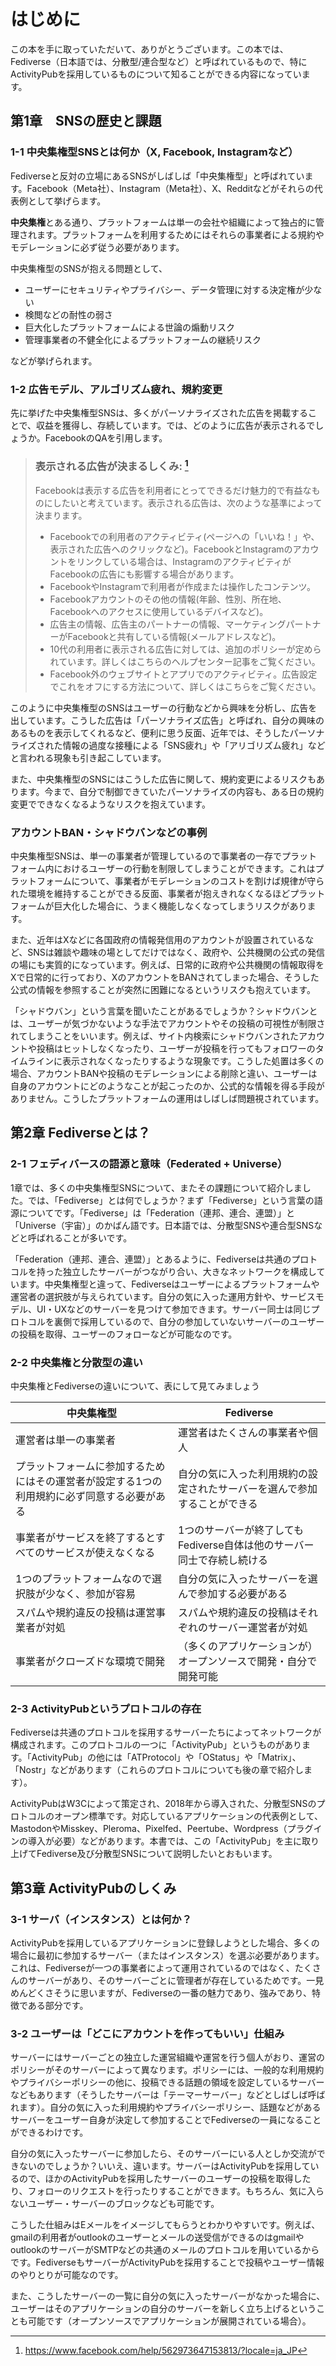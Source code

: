 # はじめに

この本を手に取っていただいて、ありがとうございます。この本では、Fediverse（日本語では、分散型/連合型など）と呼ばれているもので、特にActivityPubを採用しているものについて知ることができる内容になっています。

## 第1章　SNSの歴史と課題

### 1-1 中央集権型SNSとは何か（X, Facebook, Instagramなど）

Fediverseと反対の立場にあるSNSがしばしば「中央集権型」と呼ばれています。Facebook（Meta社）、Instagram（Meta社）、X、Redditなどがそれらの代表例として挙げらます。

**中央集権**とある通り、プラットフォームは単一の会社や組織によって独占的に管理されます。プラットフォームを利用するためにはそれらの事業者による規約やモデレーションに必ず従う必要があります。

中央集権型のSNSが抱える問題として、
* ユーザーにセキュリティやプライバシー、データ管理に対する決定権が少ない
* 検閲などの耐性の弱さ
* 巨大化したプラットフォームによる世論の煽動リスク
* 管理事業者の不健全化によるプラットフォームの継続リスク

などが挙げられます。

### 1-2 広告モデル、アルゴリズム疲れ、規約変更

先に挙げた中央集権型SNSは、多くがパーソナライズされた広告を掲載することで、収益を獲得し、存続しています。では、どのように広告が表示されるでしょうか。FacebookのQAを引用します。

> ### 表示される広告が決まるしくみ: [^1]
> Facebookは表示する広告を利用者にとってできるだけ魅力的で有益なものにしたいと考えています。表示される広告は、次のような基準によって決まります。
> * Facebookでの利用者のアクティビティ(ページへの「いいね！」や、表示された広告へのクリックなど)。FacebookとInstagramのアカウントをリンクしている場合は、InstagramのアクティビティがFacebookの広告にも影響する場合があります。
> * FacebookやInstagramで利用者が作成または操作したコンテンツ。
> * Facebookアカウントのその他の情報(年齢、性別、所在地、Facebookへのアクセスに使用しているデバイスなど)。
> * 広告主の情報、広告主のパートナーの情報、マーケティングパートナーがFacebookと共有している情報(メールアドレスなど)。
> * 10代の利用者に表示される広告に対しては、追加のポリシーが定められています。詳しくはこちらのヘルプセンター記事をご覧ください。
> * Facebook外のウェブサイトとアプリでのアクティビティ。広告設定でこれをオフにする方法について、詳しくはこちらをご覧ください。

このように中央集権型のSNSはユーザーの行動などから興味を分析し、広告を出しています。こうした広告は「パーソナライズ広告」と呼ばれ、自分の興味のあるものを表示してくれるなど、便利に思う反面、近年では、そうしたパーソナライズされた情報の過度な接種による「SNS疲れ」や「アリゴリズム疲れ」などと言われる現象も引き起こしています。

また、中央集権型のSNSにはこうした広告に関して、規約変更によるリスクもあります。今まで、自分で制御できていたパーソナライズの内容も、ある日の規約変更でできなくなるようなリスクを抱えています。

### アカウントBAN・シャドウバンなどの事例

中央集権型SNSは、単一の事業者が管理しているので事業者の一存でプラットフォーム内におけるユーザーの行動を制限してしまうことができます。これはプラットフォームについて、事業者がモデレーションのコストを割けば規律が守られた環境を維持することができる反面、事業者が抱えきれなくなるほどプラットフォームが巨大化した場合に、うまく機能しなくなってしまうリスクがあります。

また、近年はXなどに各国政府の情報発信用のアカウントが設置されているなど、SNSは雑談や趣味の場としてだけではなく、政府や、公共機関の公式の発信の場にも実質的になっています。例えば、日常的に政府や公共機関の情報取得をXで日常的に行っており、XのアカウントをBANされてしまった場合、そうした公式の情報を参照することが突然に困難になるというリスクも抱えています。

「シャドウバン」という言葉を聞いたことがあるでしょうか？シャドウバンとは、ユーザーが気づかないような手法でアカウントやその投稿の可視性が制限されてしまうことをいいます。例えば、サイト内検索にシャドウバンされたアカウントや投稿はヒットしなくなったり、ユーザーが投稿を行ってもフォロワーのタイムラインに表示されなくなったりするような現象です。こうした処置は多くの場合、アカウントBANや投稿のモデレーションによる削除と違い、ユーザーは自身のアカウントにどのようなことが起こったのか、公式的な情報を得る手段がありません。こうしたプラットフォームの運用はしばしば問題視されています。

[^1]: https://www.facebook.com/help/562973647153813/?locale=ja_JP

## 第2章 Fediverseとは？

### 2-1 フェディバースの語源と意味（Federated + Universe）

1章では、多くの中央集権型SNSについて、またその課題について紹介しました。では、「Fediverse」とは何でしょうか？まず「Fediverse」という言葉の語源についてです。「Fediverse」は「Federation（連邦、連合、連盟）」と「Universe（宇宙）」のかばん語です。日本語では、分散型SNSや連合型SNSなどと呼ばれることが多いです。

「Federation（連邦、連合、連盟）」とあるように、Fediverseは共通のプロトコルを持った独立したサーバーがつながり合い、大きなネットワークを構成しています。中央集権型と違って、Fediverseはユーザーによるプラットフォームや運営者の選択肢が与えられています。自分の気に入った運用方針や、サービスモデル、UI・UXなどのサーバーを見つけて参加できます。サーバー同士は同じプロトコルを裏側で採用しているので、自分の参加していないサーバーのユーザーの投稿を取得、ユーザーのフォローなどが可能なのです。

### 2-2 中央集権と分散型の違い

中央集権とFediverseの違いについて、表にして見てみましょう

| 中央集権型 | Fediverse |
|---|---|
| 運営者は単一の事業者 | 運営者はたくさんの事業者や個人 |
| プラットフォームに参加するためにはその運営者が設定する1つの利用規約に必ず同意する必要がある | 自分の気に入った利用規約の設定されたサーバーを選んで参加することができる |
| 事業者がサービスを終了するとすべてのサービスが使えなくなる | 1つのサーバーが終了してもFediverse自体は他のサーバー同士で存続し続ける |
| 1つのプラットフォームなので選択肢が少なく、参加が容易 | 自分の気に入ったサーバーを選んで参加する必要がある |
| スパムや規約違反の投稿は運営事業者が対処 | スパムや規約違反の投稿はそれぞれのサーバー運営者が対処 |
| 事業者がクローズドな環境で開発 | （多くのアプリケーションが）オープンソースで開発・自分で開発可能 |

### 2-3 ActivityPubというプロトコルの存在

Fediverseは共通のプロトコルを採用するサーバーたちによってネットワークが構成されます。このプロトコルの一つに「ActivityPub」というものがあります。「ActivityPub」の他には「ATProtocol」や「OStatus」や「Matrix」、「Nostr」などがあります（これらのプロトコルについても後の章で紹介します）。

ActivityPubはW3Cによって策定され、2018年から導入された、分散型SNSのプロトコルのオープン標準です。対応しているアプリケーションの代表例として、MastodonやMisskey、Pleroma、Pixelfed、Peertube、Wordpress（プラグインの導入が必要）などがあります。本書では、この「ActivityPub」を主に取り上げてFediverse及び分散型SNSについて説明したいとおもいます。

## 第3章 ActivityPubのしくみ

### 3-1 サーバ（インスタンス）とは何か？

ActivityPubを採用しているアプリケーションに登録しようとした場合、多くの場合に最初に参加するサーバー（またはインスタンス）を選ぶ必要があります。これは、Fediverseが一つの事業者によって運用されているのではなく、たくさんのサーバーがあり、そのサーバーごとに管理者が存在しているためです。一見めんどくさそうに思いますが、Fediverseの一番の魅力であり、強みであり、特徴である部分です。

### 3-2 ユーザーは「どこにアカウントを作ってもいい」仕組み

サーバーにはサーバーごとの独立した運営組織や運営を行う個人がおり、運営のポリシーがそのサーバーによって異なります。ポリシーには、一般的な利用規約やプライバシーポリシーの他に、投稿できる話題の領域を設定しているサーバーなどもあります（そうしたサーバーは「テーマーサーバー」などとしばしば呼ばれます）。自分の気に入った利用規約やプライバシーポリシー、話題などがあるサーバーをユーザー自身が決定して参加することでFediverseの一員になることができるわけです。

自分の気に入ったサーバーに参加したら、そのサーバーにいる人としか交流ができないのでしょうか？いいえ、違います。サーバーはActivityPubを採用しているので、ほかのActivityPubを採用したサーバーのユーザーの投稿を取得したり、フォローのリクエストを行ったりすることができます。もちろん、気に入らないユーザー・サーバーのブロックなども可能です。

こうした仕組みはEメールをイメージしてもらうとわかりやすいです。例えば、gmailの利用者がoutlookのユーザーとメールの送受信ができるのはgmailやoutlookのサーバーがSMTPなどの共通のメールのプロトコルを用いているからです。FediverseもサーバーがActivityPubを採用することで投稿やユーザー情報のやりとりが可能なのです。

また、こうしたサーバーの一覧に自分の気に入ったサーバーがなかった場合に、ユーザーはそのアプリケーションの自分のサーバーを新しく立ち上げるということも可能です（オープンソースでアプリケーションが展開されている場合）。

